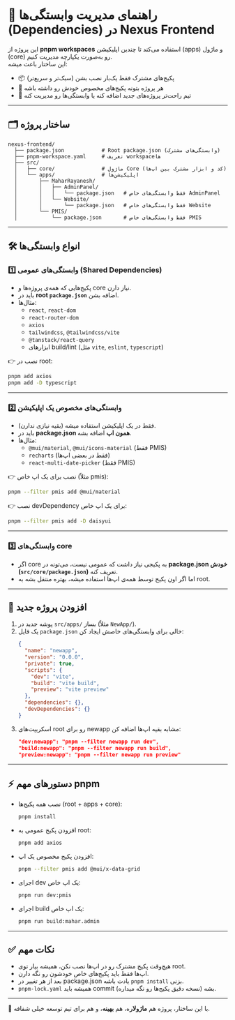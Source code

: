 # 📖 راهنمای مدیریت وابستگی‌ها (Dependencies) در Nexus Frontend

این پروژه از **pnpm workspaces** استفاده می‌کند تا چندین اپلیکیشن (apps) و ماژول (core) رو به‌صورت یکپارچه مدیریت کنیم.  
این ساختار باعث میشه:
- 📦 پکیج‌های مشترک فقط یک‌بار نصب بشن (سبک‌تر و سریع‌تر)
- 🚀 هر پروژه بتونه پکیج‌های مخصوص خودش رو داشته باشه
- 🔄 تیم راحت‌تر پروژه‌های جدید اضافه کنه یا وابستگی‌ها رو مدیریت کنه

---

## 🗂 ساختار پروژه
```
nexus-frontend/
  ├── package.json            # Root package.json (وابستگی‌های مشترک)
  ├── pnpm-workspace.yaml     # تعریف workspaceها
  ├── src/
  │   ├── core/               # ماژول Core (کد و ابزار مشترک بین اپ‌ها)
  │   └── apps/               # اپلیکیشن‌ها
  │       ├── MaharRayanesh/
  │       │   ├── AdminPanel/
  │       │   │   └── package.json   # فقط وابستگی‌های خاص AdminPanel
  │       │   └── Website/
  │       │       └── package.json   # فقط وابستگی‌های خاص Website
  │       └── PMIS/
  │           └── package.json       # فقط وابستگی‌های خاص PMIS
```

---

## 🛠 انواع وابستگی‌ها

### 1️⃣ **وابستگی‌های عمومی (Shared Dependencies)**
- پکیج‌هایی که همه‌ی پروژه‌ها و core نیاز دارن.
- باید در **root `package.json`** اضافه بشن.
- مثال‌ها:
  - `react`, `react-dom`
  - `react-router-dom`
  - `axios`
  - `tailwindcss`, `@tailwindcss/vite`
  - `@tanstack/react-query`
  - ابزارهای build/lint (مثل `vite`, `eslint`, `typescript`)

👉 نصب در root:
```bash
pnpm add axios
pnpm add -D typescript
```

---

### 2️⃣ **وابستگی‌های مخصوص یک اپلیکیشن**
- فقط در یک اپلیکیشن استفاده میشه (بقیه نیازی ندارن).
- باید در **package.json همون اپ** اضافه بشه.
- مثال‌ها:
  - `@mui/material`, `@mui/icons-material` (فقط PMIS)
  - `recharts` (فقط در بعضی اپ‌ها)
  - `react-multi-date-picker` (فقط PMIS)

👉 نصب برای یک اپ خاص (مثلاً pmis):
```bash
pnpm --filter pmis add @mui/material
```

👉 نصب devDependency برای یک اپ خاص:
```bash
pnpm --filter pmis add -D daisyui
```

---

### 3️⃣ **وابستگی‌های core**
- اگر core به پکیجی نیاز داشت که عمومی نیست، می‌تونه در **package.json خودش (`src/core/package.json`)** تعریف کنه.
- اما اگر اون پکیج توسط همه‌ی اپ‌ها استفاده میشه، بهتره منتقل بشه به root.

---

## 🚀 افزودن پروژه جدید
1. پوشه جدید در `src/apps/` بساز (مثلاً `NewApp/`).
2. یک فایل `package.json` خالی برای وابستگی‌های خاصش ایجاد کن:
   ```json
   {
     "name": "newapp",
     "version": "0.0.0",
     "private": true,
     "scripts": {
       "dev": "vite",
       "build": "vite build",
       "preview": "vite preview"
     },
     "dependencies": {},
     "devDependencies": {}
   }
   ```
3. اسکریپت‌های root رو برای newapp مشابه بقیه اپ‌ها اضافه کن:
   ```json
   "dev:newapp": "pnpm --filter newapp run dev",
   "build:newapp": "pnpm --filter newapp run build",
   "preview:newapp": "pnpm --filter newapp run preview"
   ```

---

## ⚡️ دستورهای مهم pnpm
- نصب همه پکیج‌ها (root + apps + core):
  ```bash
  pnpm install
  ```
- افزودن پکیج عمومی به root:
  ```bash
  pnpm add axios
  ```
- افزودن پکیج مخصوص یک اپ:
  ```bash
  pnpm --filter pmis add @mui/x-data-grid
  ```
- اجرای dev یک اپ خاص:
  ```bash
  pnpm run dev:pmis
  ```
- اجرای build یک اپ خاص:
  ```bash
  pnpm run build:mahar.admin
  ```

---

## ✅ نکات مهم
- هیچ‌وقت پکیج مشترک رو در اپ‌ها نصب نکن، همیشه بیار توی root.  
- اپ‌ها فقط باید پکیج‌های خاص خودشون رو نگه دارن.  
- بعد از هر تغییر در package.json یادت باشه `pnpm install` بزنی.  
- `pnpm-lock.yaml` همیشه باید commit بشه (نسخه دقیق پکیج‌ها رو نگه میداره).  

---

📌 با این ساختار، پروژه هم **ماژولار**ه، هم **بهینه**، و هم برای تیم توسعه خیلی شفافه.
